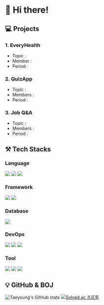 # 👋 Hi there!
## 💻 Projects
### 1. EveryHealth
- Topic :
- Member :
- Period :

### 2. QuizApp
- Topic :
- Members :
- Period :

### 3. Job Q&A
- Topic :
- Members :
- Period :

## ⚒️ Tech Stacks
### Language
<img src="https://img.shields.io/badge/java-%23007396.svg?&style=for-the-badge&logo=java&logoColor=white" /> <img src="https://img.shields.io/badge/python-%233776AB.svg?&style=for-the-badge&logo=python&logoColor=white" /> <img src="https://img.shields.io/badge/c%2B%2B-%2300599C.svg?&style=for-the-badge&logo=c%2B%2B&logoColor=white" />

### Framework
<img src="https://img.shields.io/badge/springboot-6DB33F.svg?&style=for-the-badge&logo=springboot&logoColor=white" /> <img src="https://img.shields.io/badge/flask-%23000000.svg?&style=for-the-badge&logo=flask&logoColor=white" />

### Database
<img src="https://img.shields.io/badge/mysql-%234479A1.svg?&style=for-the-badge&logo=mysql&logoColor=white" />

### DevOps
<img src="https://img.shields.io/badge/github-%23181717.svg?&style=for-the-badge&logo=github&logoColor=white" /> <img src="https://img.shields.io/badge/docker-%232496ED.svg?&style=for-the-badge&logo=docker&logoColor=white" /> <img src="https://img.shields.io/badge/vercel-000000?style=for-the-badge&logo=vercel&logoColor=white">

### Tool
<img src="https://img.shields.io/badge/hotjar-FF3C00?style=for-the-badge&logo=hotjar&logoColor=white"> <img src="https://img.shields.io/badge/figma-F24E1E?style=for-the-badge&logo=figma&logoColor=white"> <img src="https://img.shields.io/badge/jira-0052CC?style=for-the-badge&logo=jira&logoColor=white"> 

## 💡 GitHub & BOJ
![Taeyoung's GitHub stats](https://github-readme-stats.vercel.app/api?username=kim-tae-yeong&show_icons=true&theme=tokyonight)
[![Solved.ac
프로필](http://mazassumnida.wtf/api/v2/generate_badge?boj=legends042700)](https://solved.ac/legends042700)
